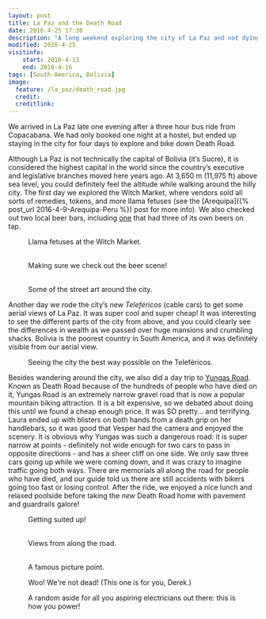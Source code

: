 ```yaml
---
layout: post
title: La Paz and the Death Road
date: 2016-4-25 17:30
description: "A long weekend exploring the city of La Paz and not dying on Death Road."
modified: 2016-4-25
visitinfo:
    start: 2016-4-13
    end: 2016-4-16
tags: [South-America, Bolivia]
image:
  feature: /la_paz/death_road.jpg
  credit: 
  creditlink:
---
```


We arrived in La Paz late one evening after a three hour bus ride from Copacabana. We had only booked one night at a hostel, but ended up staying in the city for four days to explore and bike down Death Road. 

Although La Paz is not technically the capital of Bolivia (it’s Sucre), it is considered the highest capital in the world since the country’s executive and legislative branches moved here years ago. At 3,650 m (11,975 ft) above sea level, you could definitely feel the altitude while walking around the hilly city. The first day we explored the Witch Market, where vendors sold all sorts of remedies, tokens, and more llama fetuses (see the [Arequipa]({% post_url 2016-4-9-Arequipa-Peru %}) post for more info). We also checked out two local beer bars, including [one](https://untappd.com/user/veswill3/checkin/299279912) that had three of its own beers on tap. 
<figure>
    <a href="/images/la_paz/llama_fetuses.jpg"><img src="/images/la_paz/llama_fetuses.jpg" alt=""></a>
    <figcaption>Llama fetuses at the Witch Market.</figcaption>
</figure>

<figure class="half">
    <a href="/images/la_paz/sol_y_luna.jpg"><img src="/images/la_paz/sol_y_luna.jpg" alt=""></a>
    <a href="/images/la_paz/pinkys_out.jpg"><img src="/images/la_paz/pinkys_out.jpg" alt=""></a>
    <figcaption>Making sure we check out the beer scene!</figcaption>
</figure>

<figure class="half">
    <a href="/images/la_paz/street_art.jpg"><img src="/images/la_paz/street_art.jpg" alt=""></a>
    <a href="/images/la_paz/street_art2.jpg"><img src="/images/la_paz/street_art2.jpg" alt=""></a>
    <figcaption>Some of the street art around the city.</figcaption>
</figure>

Another day we rode the city’s new *Teleféricos* (cable cars) to get some aerial views of La Paz. It was super cool and super cheap! It was interesting to see the different parts of the city from above, and you could clearly see the differences in wealth as we passed over huge mansions and crumbling shacks. Bolivia is the poorest country in South America, and it was definitely visible from our aerial view. 
<figure>
    <a href="/images/la_paz/teleferico.jpg"><img src="/images/la_paz/teleferico.jpg" alt=""></a>
    <figcaption>Seeing the city the best way possible on the Teleféricos.</figcaption>
</figure>

Besides wandering around the city, we also did a day trip to [Yungas Road](https://en.wikipedia.org/wiki/Yungas_Road). Known as Death Road because of the hundreds of people who have died on it, Yungas Road is an extremely narrow gravel road that is now a popular mountain biking attraction. It is a bit expensive, so we debated about doing this until we found a cheap enough price. It was SO pretty... and terrifying. Laura ended up with blisters on both hands from a death grip on her handlebars, so it was good that Vesper had the camera and enjoyed the scenery. It is obvious why Yungas was such a dangerous road: it is super narrow at points - definitely not wide enough for two cars to pass in opposite directions - and has a sheer cliff on one side. We only saw three cars going up while we were coming down, and it was crazy to imagine traffic going both ways. There are memorials all along the road for people who have died, and our guide told us there are still accidents with bikers going too fast or losing control. After the ride, we enjoyed a nice lunch and relaxed poolside before taking the *new* Death Road home with pavement and guardrails galore! 

<figure>
    <a href="/images/la_paz/bike_suit.jpg"><img src="/images/la_paz/bike_suit.jpg" alt=""></a>
    <figcaption>Getting suited up!</figcaption>
</figure>

<figure class="half">
    <a href="/images/la_paz/buses.jpg"><img src="/images/la_paz/buses.jpg" alt=""></a>
    <a href="/images/la_paz/along_the_road.jpg"><img src="/images/la_paz/along_the_road.jpg" alt=""></a>
    <figcaption>Views from along the road.</figcaption>
</figure>

<figure class="half">
    <a href="/images/la_paz/in_front_of_clif.jpg"><img src="/images/la_paz/in_front_of_clif.jpg" alt=""></a>
    <a href="/images/la_paz/on_the_cliff.jpg"><img src="/images/la_paz/on_the_cliff.jpg" alt=""></a>
    <figcaption>A famous picture point.</figcaption>
</figure>

<figure>
    <a href="/images/la_paz/bike_lift.gif"><img src="/images/la_paz/bike_lift.gif" alt=""></a>
    <figcaption>Woo! We're not dead! (This one is for you, Derek.)</figcaption>
</figure>

<figure>
    <a href="/images/la_paz/power_lines.jpg"><img src="/images/la_paz/power_lines.jpg" alt=""></a>
    <figcaption>A random aside for all you aspiring electricians out there: this is how you power!</figcaption>
</figure>
